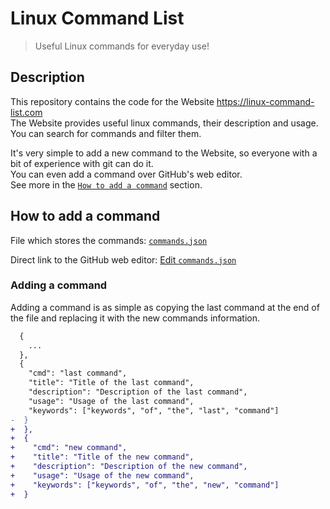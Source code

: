 # Linux Command List

> Useful Linux commands for everyday use!

## Description

This repository contains the code for the Website https://linux-command-list.com  
The Website provides useful linux commands, their description and usage.  
You can search for commands and filter them.

It's very simple to add a new command to the Website, so everyone with a bit of experience with git can do it.  
You can even add a command over GitHub's web editor.  
See more in the [`How to add a command`](#How_to_add_a_command) section.

## How to add a command

File which stores the commands: [`commands.json`](https://github.com/linux-command-list/linux-command-list/blob/master/commands.json)  

Direct link to the GitHub web editor: [Edit `commands.json`](https://github.com/linux-command-list/linux-command-list/edit/master/commands.json)

### Adding a command

Adding a command is as simple as copying the last command at the end of the file and replacing it with the new commands information.

```diff
  {
    ...
  },
  {
    "cmd": "last command",
    "title": "Title of the last command",
    "description": "Description of the last command",
    "usage": "Usage of the last command",
    "keywords": ["keywords", "of", "the", "last", "command"]
-  }
+  },
+  {
+    "cmd": "new command",
+    "title": "Title of the new command",
+    "description": "Description of the new command",
+    "usage": "Usage of the new command",
+    "keywords": ["keywords", "of", "the", "new", "command"]
+  }
```
